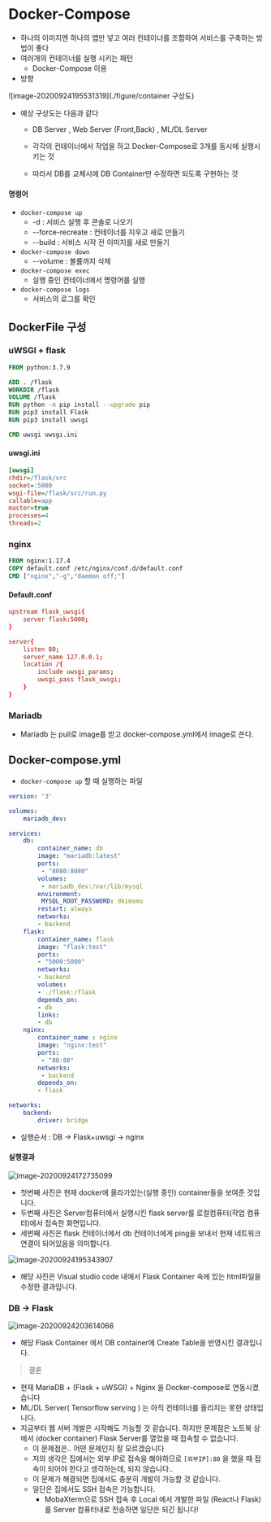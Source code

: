 # Docker-Compose

* 하나의 이미지엔 하나의 앱만 넣고 여러 컨테이너를 조합하여 서비스를 구축하는 방법이 좋다
* 여러개의 컨테이너를 실행 시키는 패턴
  * Docker-Compose 이용
* 방향

![image-20200924195531319](./figure/container 구상도)

* 예상 구상도는 다음과 같다

  * DB Server , Web Server (Front,Back) , ML/DL Server

  * 각각의 컨테이너에서 작업을 하고 Docker-Compose로 3개를 동시에 실행시키는 것

  * 따라서 DB를 교체시에 DB Container만 수정하면 되도록 구현하는 것

#### 명령어

* `docker-compose up`
  * -d : 서비스 실행 후 콘솔로 나오기
  * --force-recreate : 컨테이너를 지우고 새로 만들기
  * --build : 서비스 시작 전 이미지를 새로 만들기
* `docker-compose down`
  * --volume : 볼륨까지 삭제
* `docker-compose exec`
  * 실행 중인 컨테이너에서 명령어를 실행
* `docker-compose logs`
  * 서비스의 로그를 확인

## DockerFile 구성

### uWSGI + flask 

```dockerfile
FROM python:3.7.9

ADD . /flask
WORKDIR /flask
VOLUME /flask
RUN python -m pip install --upgrade pip
RUN pip3 install Flask
RUN pip3 install uwsgi

CMD uwsgi uwsgi.ini
```

#### uwsgi.ini

```ini
[uwsgi]
chdir=/flask/src
socket=:5000
wsgi-file=/flask/src/run.py
callable=app
master=true
processes=4
threads=2
```

### nginx

```dockerfile
FROM nginx:1.17.4
COPY default.conf /etc/nginx/conf.d/default.conf
CMD ["nginx","-g","daemon off;"]
```

#### Default.conf

```conf
upstream flask_uwsgi{
    server flask:5000;
}

server{
    listen 80;
    server_name 127.0.0.1;
    location /{
        include uwsgi_params;
        uwsgi_pass flask_uwsgi;
    }
}
```

### Mariadb

* Mariadb 는 pull로 image를 받고 docker-compose.yml에서 image로 쓴다.



## Docker-compose.yml

* `docker-compose up` 할 때 실행하는 파일

```yml
version: '3'

volumes:
    mariadb_dev:

services:
    db:
        container_name: db
        image: "mariadb:latest"
        ports:
         - "8080:8080"
        volumes:
         - mariadb_dev:/var/lib/mysql
        environment:
         MYSQL_ROOT_PASSWORD: dkimsmu
        restart: always
        networks:
        - backend
    flask:
        container_name: flask
        image: "flask:test"
        ports:
        - "5000:5000"
        networks:
        - backend
        volumes:
        - ./flask:/flask
        depends_on:
        - db
        links:
        - db
    nginx:
        container_name : nginx
        image: "nginx:test"
        ports:
         - "80:80"
        networks:
         - backend
        depends_on:
        - flask

networks:
    backend:
        driver: bridge
```

* 실행순서 : DB -> Flask+uwsgi -> nginx

#### 실행결과

![image-20200924172735099](./figure/result_db_flask)

* 첫번째 사진은 현재 docker에 올라가있는(실행 중인) container들을 보여준 것입니다.
* 두번째 사진은 Server컴퓨터에서 실행시킨 flask server를 로컬컴퓨터(작업 컴퓨터)에서 접속한 화면입니다.
* 세번째 사진은 flask 컨테이너에서 db 컨테이너에게 ping을 보내서 현재 네트워크 연결이 되어있음을 의미합니다.

![image-20200924195343907](./figure/docker_vsTest)

* 해당 사진은 Visual studio code 내에서 Flask Container 속에 있는 html파일을 수정한 결과입니다. 

### DB -> Flask

![image-20200924203614066](./figure/mariadbFlask)

* 해당 Flask Container 에서 DB container에 Create Table을 반영시킨 결과입니다.

> 결론

* 현재 MariaDB + (Flask + uWSGI) + Nginx 을 Docker-compose로 연동시켰습니다
* ML/DL Server( Tensorflow serving ) 는 아직 컨테이너를 올리지는 못한 상태입니다.
* 지금부터 웹 서버 개발은 시작해도 가능할 것 같습니다.
  하지만 문제점은 노트북 상에서 (docker container) Flask Server를 열었을 때 접속할 수 없습니다.
  * 이 문제점은.. 어떤 문제인지 잘 모르겠습니다
  * 저의 생각은 집에서는 외부 IP로 접속을 해야하므로 `[외부IP]:80` 을 했을 때 접속이 되어야 한다고 생각하는데, 되지 않습니다..
  * 이 문제가 해결되면 집에서도 충분히 개발이 가능할 것 같습니다.
  * 일단은 집에서도 SSH 접속은 가능합니다.
    * MobaXterm으로 SSH 접속 후 Local 에서 개발한 파일 (React나 Flask)를 Server 컴퓨터내로 전송하면 일단은 되긴 됩니다!